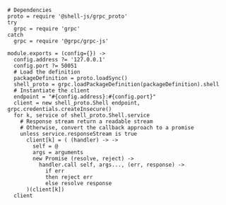 
    # Dependencies
    proto = require '@shell-js/grpc_proto'
    try
      grpc = require 'grpc'
    catch
      grpc = require '@grpc/grpc-js'
    
    module.exports = (config={}) ->
      config.address ?= '127.0.0.1'
      config.port ?= 50051
      # Load the definition
      packageDefinition = proto.loadSync()
      shell_proto = grpc.loadPackageDefinition(packageDefinition).shell
      # Instantiate the client
      endpoint = "#{config.address}:#{config.port}"
      client = new shell_proto.Shell endpoint, grpc.credentials.createInsecure()
      for k, service of shell_proto.Shell.service
        # Response stream return a readable stream
        # Otherwise, convert the callback approach to a promise
        unless service.responseStream is true
          client[k] = ( (handler) -> ->
            self = @
            args = arguments
            new Promise (resolve, reject) ->
              handler.call self, args..., (err, response) ->
                if err
                then reject err
                else resolve response
          )(client[k])
      client
